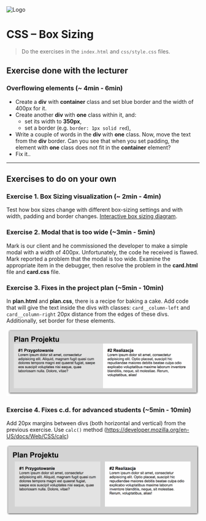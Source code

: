 <img alt="Logo" src="http://coderslab.pl/svg/logo-coderslab.svg" width="400">

# CSS &ndash; Box Sizing

> Do the exercises in the ```index.html``` and ```css/style.css``` files.

## Exercise done with the lecturer

### Overflowing elements (~ 4min - 6min)

* Create a **div** with **container** class and set blue border and the width of 400px for it.
* Create another **div** with **one** class within it, and:
    * set its width to __350px__,
    * set a border (e.g. ```border: 1px solid red```),
* Write a couple of words in the **div** with **one** class. Now, move the text from the **div** border. Can you see that when you set padding, the element with **one** class does not fit in the **container** element?
* Fix it..


-------------------------------------------------------------------------------

## Exercises to do on your own

### Exercise 1. Box Sizing visualization (~ 2min - 4min)
Test how box sizes change with different box-sizing settings and with width, padding and border changes.
[Interactive box sizing diagram](http://codepen.io/carolineartz/full/ogVXZj/).

### Exercise 2. Modal that is too wide (~3min - 5min)

Mark is our client and he commissioned the developer to make a simple modal with a width of 400px. Unfortunately, the code he received is flawed. Mark reported a problem that the modal is too wide. Examine the appropriate item in the debugger, then resolve the problem in the **card.html** file and **card.css** file.

### Exercise 3. Fixes in the project plan (~5min - 10min)

In **plan.html** and **plan.css**, there is a recipe for baking a cake. Add code that will give the text inside the divs with classes: `card__column-left` and `card__column-right` 20px distance from the edges of these divs. Additionally, set border for these elements.

![exercise_3](images/zad3.png)

### Exercise 4. Fixes c.d. **for advanced students** (~5min - 10min)

Add 20px margins between divs (both horizontal and vertical) from the previous exercise. Use `calc()` method (https://developer.mozilla.org/en-US/docs/Web/CSS/calc)

![exercise_4](images/zad4.png)
